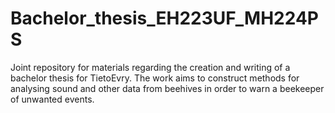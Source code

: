 # Bachelor_thesis_EH223UF_MH224PS
Joint repository for materials regarding the creation and writing of a bachelor thesis for TietoEvry. The work aims to construct methods for analysing sound and other data from beehives in order to warn a beekeeper of unwanted events.
